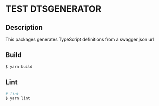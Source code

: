 # TEST DTSGENERATOR

## Description

This packages generates TypeScript definitions from a swagger.json url

## Build

```bash
$ yarn build
```

## Lint

```bash
# lint
$ yarn lint
```
